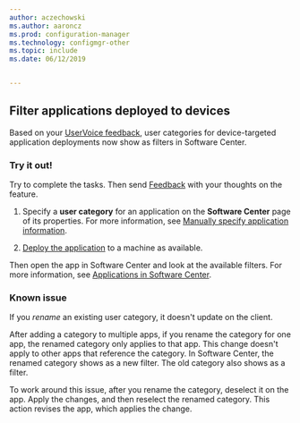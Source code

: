 ```yaml
---
author: aczechowski
ms.author: aaroncz
ms.prod: configuration-manager
ms.technology: configmgr-other
ms.topic: include
ms.date: 06/12/2019


---
```


## <a name="bkmk_appcategory"></a> Filter applications deployed to devices

<!--4451056-->

Based on your [UserVoice feedback](https://configurationmanager.uservoice.com/forums/300492-ideas/suggestions/13252563-software-center-add-categories-to-maching-targett), user categories for device-targeted application deployments now show as filters in Software Center.

### Try it out!

Try to complete the tasks. Then send [Feedback](/sccm/core/understand/find-help#product-feedback) with your thoughts on the feature.

1. Specify a **user category** for an application on the **Software Center** page of its properties. For more information, see [Manually specify application information](/sccm/apps/deploy-use/create-applications#bkmk_manual-app).

1. [Deploy the application](/sccm/apps/deploy-use/deploy-applications) to a machine as available.

Then open the app in Software Center and look at the available filters. For more information, see [Applications in Software Center](/sccm/core/understand/software-center#applications).

### Known issue

<!-- 4726793 -->

If you *rename* an existing user category, it doesn't update on the client.

After adding a category to multiple apps, if you rename the category for one app, the renamed category only applies to that app. This change doesn't apply to other apps that reference the category. In Software Center, the renamed category shows as a new filter. The old category also shows as a filter.

To work around this issue, after you rename the category, deselect it on the app. Apply the changes, and then reselect the renamed category. This action revises the app, which applies the change.
